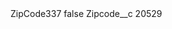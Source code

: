 <?xml version="1.0" encoding="UTF-8"?>
<CustomMetadata xmlns="http://soap.sforce.com/2006/04/metadata" xmlns:xsi="http://www.w3.org/2001/XMLSchema-instance" xmlns:xsd="http://www.w3.org/2001/XMLSchema">
    <label>ZipCode337</label>
    <protected>false</protected>
    <values>
        <field>Zipcode__c</field>
        <value xsi:type="xsd:string">20529</value>
    </values>
</CustomMetadata>

